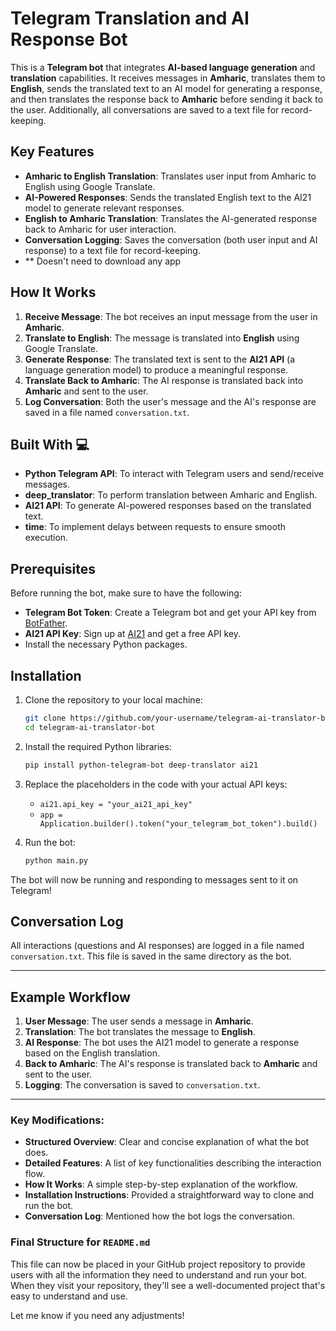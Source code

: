 # Telegram Translation and AI Response Bot

This is a **Telegram bot** that integrates **AI-based language generation** and **translation** capabilities. It receives messages in **Amharic**, translates them to **English**, sends the translated text to an AI model for generating a response, and then translates the response back to **Amharic** before sending it back to the user. Additionally, all conversations are saved to a text file for record-keeping.

## Key Features

- **Amharic to English Translation**: Translates user input from Amharic to English using Google Translate.
- **AI-Powered Responses**: Sends the translated English text to the AI21 model to generate relevant responses.
- **English to Amharic Translation**: Translates the AI-generated response back to Amharic for user interaction.
- **Conversation Logging**: Saves the conversation (both user input and AI response) to a text file for record-keeping.
- ** Doesn't need to download any app

## How It Works

1. **Receive Message**: The bot receives an input message from the user in **Amharic**.
2. **Translate to English**: The message is translated into **English** using Google Translate.
3. **Generate Response**: The translated text is sent to the **AI21 API** (a language generation model) to produce a meaningful response.
4. **Translate Back to Amharic**: The AI response is translated back into **Amharic** and sent to the user.
5. **Log Conversation**: Both the user's message and the AI's response are saved in a file named `conversation.txt`.

## Built With 💻

- **Python Telegram API**: To interact with Telegram users and send/receive messages.
- **deep_translator**: To perform translation between Amharic and English.
- **AI21 API**: To generate AI-powered responses based on the translated text.
- **time**: To implement delays between requests to ensure smooth execution.

## Prerequisites

Before running the bot, make sure to have the following:

- **Telegram Bot Token**: Create a Telegram bot and get your API key from [BotFather](https://core.telegram.org/bots#botfather).
- **AI21 API Key**: Sign up at [AI21](https://www.ai21.com/) and get a free API key.
- Install the necessary Python packages.

## Installation

1. Clone the repository to your local machine:

    ```bash
    git clone https://github.com/your-username/telegram-ai-translator-bot.git
    cd telegram-ai-translator-bot
    ```

2. Install the required Python libraries:

    ```bash
    pip install python-telegram-bot deep-translator ai21
    ```

3. Replace the placeholders in the code with your actual API keys:

   - `ai21.api_key = "your_ai21_api_key"`
   - `app = Application.builder().token("your_telegram_bot_token").build()`

4. Run the bot:

    ```bash
    python main.py
    ```

The bot will now be running and responding to messages sent to it on Telegram!

## Conversation Log

All interactions (questions and AI responses) are logged in a file named `conversation.txt`. This file is saved in the same directory as the bot.

---

## Example Workflow

1. **User Message**: The user sends a message in **Amharic**.
2. **Translation**: The bot translates the message to **English**.
3. **AI Response**: The bot uses the AI21 model to generate a response based on the English translation.
4. **Back to Amharic**: The AI's response is translated back to **Amharic** and sent to the user.
5. **Logging**: The conversation is saved to `conversation.txt`.

---

### Key Modifications:
- **Structured Overview**: Clear and concise explanation of what the bot does.
- **Detailed Features**: A list of key functionalities describing the interaction flow.
- **How It Works**: A simple step-by-step explanation of the workflow.
- **Installation Instructions**: Provided a straightforward way to clone and run the bot.
- **Conversation Log**: Mentioned how the bot logs the conversation.

### Final Structure for `README.md`
This file can now be placed in your GitHub project repository to provide users with all the information they need to understand and run your bot. When they visit your repository, they'll see a well-documented project that's easy to understand and use.

Let me know if you need any adjustments!
